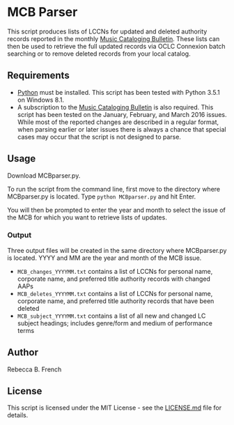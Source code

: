 # MCB Parser

This script produces lists of LCCNs for updated and deleted authority records reported in the monthly [Music Cataloging Bulletin](https://www.musiclibraryassoc.org/?page=musiccatbulletin). These lists can then be used to retrieve the full updated records via OCLC Connexion batch searching or to remove deleted records from your local catalog.

## Requirements
- [Python](https://www.python.org/downloads/) must be installed. This script has been tested with Python 3.5.1 on Windows 8.1.
- A subscription to the [Music Cataloging Bulletin](https://www.musiclibraryassoc.org/?page=musiccatbulletin) is also required. This script has been tested on the January, February, and March 2016 issues. While most of the reported changes are described in a regular format, when parsing earlier or later issues there is always a chance that special cases may occur that the script is not designed to parse.

## Usage
Download MCBparser.py.

To run the script from the command line, first move to the directory where MCBparser.py is located. Type `python MCBparser.py` and hit Enter.

You will then be prompted to enter the year and month to select the issue of the MCB for which you want to retrieve lists of updates.

### Output
Three output files will be created in the same directory where MCBparser.py is located. YYYY and MM are the year and month of the MCB issue.

- `MCB_changes_YYYYMM.txt` contains a list of LCCNs for personal name, corporate name, and preferred title authority records with changed AAPs
- `MCB_deletes_YYYYMM.txt` contains a list of LCCNs for personal name, corporate name, and preferred title authority records that have been deleted
- `MCB_subject_YYYYMM.txt` contains a list of all new and changed LC subject headings; includes genre/form and medium of performance terms

## Author
Rebecca B. French

## License
This script is licensed under the MIT License - see the [LICENSE.md](LICENSE.md) file for details.